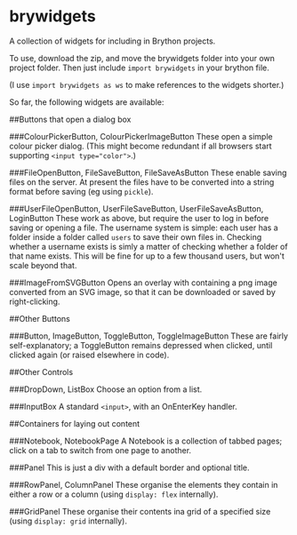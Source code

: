 # brywidgets
A collection of widgets for including in Brython projects.

To use, download the zip, and move the brywidgets folder into your own project folder.  Then just include ```import brywidgets``` in your brython file.

(I use ```import brywidgets as ws``` to make references to the widgets shorter.)

So far, the following widgets are available:

##Buttons that open a dialog box

###ColourPickerButton, ColourPickerImageButton
These open a simple colour picker dialog. (This might become redundant if all browsers start supporting ```<input type="color">```.)

###FileOpenButton, FileSaveButton, FileSaveAsButton
These enable saving files on the server.  At present the files have to be converted into a string format before saving (eg using ```pickle```).

###UserFileOpenButton, UserFileSaveButton, UserFileSaveAsButton, LoginButton
These work as above, but require the user to log in before saving or opening a file.  The username system is simple: each user has a folder inside a folder called ```users``` to save their own files in.  Checking whether a username exists is simly a matter of checking whether a folder of that name exists.  This will be fine for up to a few thousand users, but won't scale beyond that.

###ImageFromSVGButton
Opens an overlay with containing a png image converted from an SVG image, so that it can be downloaded or saved by right-clicking.

##Other Buttons

###Button, ImageButton, ToggleButton, ToggleImageButton
These are fairly self-explanatory; a ToggleButton remains depressed when clicked, until clicked again (or raised elsewhere in code).

##Other Controls

###DropDown, ListBox
Choose an option from a list.

###InputBox
A standard ```<input>```, with an OnEnterKey handler.

##Containers for laying out content

###Notebook, NotebookPage
A Notebook is a collection of tabbed pages; click on a tab to switch from one page to another.

###Panel
This is just a div with a default border and optional title.

###RowPanel, ColumnPanel
These organise the elements they contain in either a row or a column (using ```display: flex``` internally).

###GridPanel
These organise their contents ina grid of a specified size (using ```display: grid``` internally).

